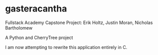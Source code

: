 # gasteracantha
Fullstack Academy Capstone Project: 
Erik Holtz, 
Justin Moran, 
Nicholas Bartholomew

A Python and CherryTree project


I am now attempting to rewrite this application entirely in C.
